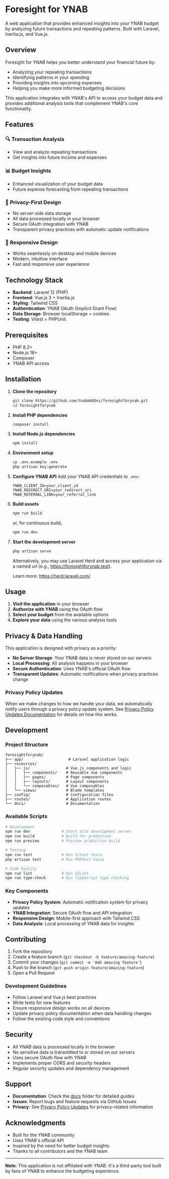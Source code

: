 # Foresight for YNAB

A web application that provides enhanced insights into your YNAB budget by analyzing future transactions and repeating patterns. Built with Laravel, Inertia.js, and Vue.js.

## Overview

Foresight for YNAB helps you better understand your financial future by:
- Analyzing your repeating transactions
- Identifying patterns in your spending
- Providing insights into upcoming expenses
- Helping you make more informed budgeting decisions

This application integrates with YNAB's API to access your budget data and provides additional analysis tools that complement YNAB's core functionality.

## Features

### 🔍 **Transaction Analysis**
- View and analyze repeating transactions
- Get insights into future income and expenses

### 📊 **Budget Insights**
- Enhanced visualization of your budget data
- Future expense forecasting from repeating transactions

### 🔐 **Privacy-First Design**
- No server-side data storage
- All data processed locally in your browser
- Secure OAuth integration with YNAB
- Transparent privacy practices with automatic update notifications

### 📱 **Responsive Design**
- Works seamlessly on desktop and mobile devices
- Modern, intuitive interface
- Fast and responsive user experience

## Technology Stack

- **Backend**: Laravel 12 (PHP)
- **Frontend**: Vue.js 3 + Inertia.js
- **Styling**: Tailwind CSS
- **Authentication**: YNAB OAuth (Implicit Grant Flow)
- **Data Storage**: Browser localStorage + cookies
- **Testing**: Vitest + PHPUnit

## Prerequisites

- PHP 8.2+
- Node.js 18+
- Composer
- YNAB API access

## Installation

1. **Clone the repository**
   ```bash
   git clone https://github.com/YnabAddOns/foresightforynab.git
   cd foresightforynab
   ```

2. **Install PHP dependencies**
   ```bash
   composer install
   ```

3. **Install Node.js dependencies**
   ```bash
   npm install
   ```

4. **Environment setup**
   ```bash
   cp .env.example .env
   php artisan key:generate
   ```

5. **Configure YNAB API**
   Add your YNAB API credentials to `.env`:
   ```env
   YNAB_CLIENT_ID=your_client_id
   YNAB_REDIRECT_URI=your_redirect_uri
   YNAB_REFERRAL_LINK=your_referral_link
   ```

6. **Build assets**
   ```bash
   npm run build
   ```

   or, for continuous build,

   ```bash
   npm run dev
   ```

7. **Start the development server**
   ```bash
   php artisan serve
   ```

   Alternatively, you may use Laravel Herd and access your application via a named url (e.g., https://foresightforynab.test).

   Learn more: https://herd.laravel.com/

## Usage

1. **Visit the application** in your browser
2. **Authorize with YNAB** using the OAuth flow
3. **Select your budget** from the available options
4. **Explore your data** using the various analysis tools

## Privacy & Data Handling

This application is designed with privacy as a priority:

- **No Server Storage**: Your YNAB data is never stored on our servers
- **Local Processing**: All analysis happens in your browser
- **Secure Authentication**: Uses YNAB's official OAuth flow
- **Transparent Updates**: Automatic notifications when privacy practices change

### Privacy Policy Updates

When we make changes to how we handle your data, we automatically notify users through a privacy policy update system. See [Privacy Policy Updates Documentation](docs/PRIVACY_POLICY_UPDATES.md) for details on how this works.

## Development

### Project Structure

```
foresightforynab/
├── app/                    # Laravel application logic
├── resources/
│   ├── js/                # Vue.js components and logic
│   │   ├── components/    # Reusable Vue components
│   │   ├── pages/         # Page components
│   │   ├── layouts/       # Layout components
│   │   └── composables/   # Vue composables
│   └── views/             # Blade templates
├── config/                # Configuration files
├── routes/                # Application routes
└── docs/                  # Documentation
```

### Available Scripts

```bash
# Development
npm run dev              # Start Vite development server
npm run build            # Build for production
npm run preview          # Preview production build

# Testing
npm run test             # Run Vitest tests
php artisan test         # Run PHPUnit tests

# Code Quality
npm run lint             # Run ESLint
npm run type-check       # Run TypeScript type checking
```

### Key Components

- **Privacy Policy System**: Automatic notification system for privacy updates
- **YNAB Integration**: Secure OAuth flow and API integration
- **Responsive Design**: Mobile-first approach with Tailwind CSS
- **Data Analysis**: Local processing of YNAB data for insights

## Contributing

1. Fork the repository
2. Create a feature branch (`git checkout -b feature/amazing-feature`)
3. Commit your changes (`git commit -m 'Add amazing feature'`)
4. Push to the branch (`git push origin feature/amazing-feature`)
5. Open a Pull Request

### Development Guidelines

- Follow Laravel and Vue.js best practices
- Write tests for new features
- Ensure responsive design works on all devices
- Update privacy policy documentation when data handling changes
- Follow the existing code style and conventions

## Security

- All YNAB data is processed locally in the browser
- No sensitive data is transmitted to or stored on our servers
- Uses secure OAuth flow with YNAB
- Implements proper CORS and security headers
- Regular security updates and dependency management

## Support

- **Documentation**: Check the [docs](docs/) folder for detailed guides
- **Issues**: Report bugs and feature requests via GitHub Issues
- **Privacy**: See [Privacy Policy Updates](docs/PRIVACY_POLICY_UPDATES.md) for privacy-related information

## Acknowledgments

- Built for the YNAB community
- Uses YNAB's official API
- Inspired by the need for better budget insights
- Thanks to all contributors and the YNAB team

---

**Note**: This application is not affiliated with YNAB. It's a third-party tool built by fans of YNAB to enhance the budgeting experience. 